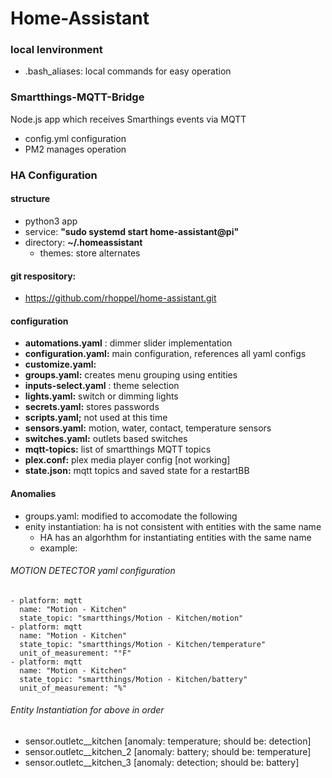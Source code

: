 # Home-Assistant

### local lenvironment
- .bash_aliases: local commands for easy operation

### Smartthings-MQTT-Bridge
Node.js app which receives Smarthings events via MQTT
- config.yml configuration 
- PM2 manages operation

### HA Configuration

#### structure
- python3 app
- service: __"sudo systemd start home-assistant@pi"__
- directory: __~/.homeassistant__
  - themes: store alternates

#### git respository: 
- https://github.com/rhoppel/home-assistant.git

#### configuration
- __automations.yaml__ : dimmer slider implementation
- __configuration.yaml:__ main configuration, references all yaml configs
- __customize.yaml:__ 
- __groups.yaml:__ creates menu grouping using entities
- __inputs-select.yaml__ : theme selection 
- __lights.yaml:__ switch or dimming lights
- __secrets.yaml:__ stores passwords
- __scripts.yaml;__ not used at this time
- __sensors.yaml:__ motion, water, contact, temperature sensors
- __switches.yaml:__ outlets based switches
- __mqtt-topics:__ list of smartthings MQTT topics
- __plex.conf:__ plex media player config [not working]
- __state.json:__ mqtt topics and saved state for a restartBB 

#### Anomalies
- groups.yaml: modified to accomodate the following
- enity instantiation: ha is not consistent with entities with the same name
  - HA has an algorhthm for instantiating entities with the same name
  - example: 

###### MOTION DETECTOR  yaml configuration
    - platform: mqtt
      name: "Motion - Kitchen"
      state_topic: "smartthings/Motion - Kitchen/motion"
    - platform: mqtt
      name: "Motion - Kitchen"
      state_topic: "smartthings/Motion - Kitchen/temperature"
      unit_of_measurement: "°F"
    - platform: mqtt
      name: "Motion - Kitchen"
      state_topic: "smartthings/Motion - Kitchen/battery"
      unit_of_measurement: "%"

###### Entity Instantiation for above in order
-  sensor.outletc__kitchen [anomaly: temperature; should be: detection]
-  sensor.outletc__kitchen_2 [anomaly: battery; should be: temperature]
-  sensor.outletc__kitchen_3 [anomaly: detection; should be: battery]

